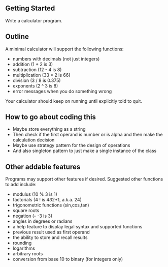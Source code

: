 ## Getting Started

Write a calculator program. 

## Outline

A minimal calculator will support the following functions:

- numbers with decimals (not just integers)
- addition (1 + 2 is 3)
- subtraction (12 - 4 is 8)
- multiplication (33 * 2 is 66)
- division (3 / 8 is 0.375)
- exponents (2 ^ 3 is 8)
- error messages when you do something wrong

Your calculator should keep on running until explicitly told to quit.

## How to go about coding this

- Maybe store everything as a string
- Then check if the first operand is number or is alpha and then make the calculation decision
- Maybe use strategy pattern for the design of operations
- And also singleton pattern to just make a single instance of the class

## Other addable features

Programs may support other features if desired. Suggested other functions to add include:

- modulus (10 % 3 is 1)
- factorials (4 ! is 4*3*2*1, a.k.a. 24)
- trigonometric functions (sin,cos,tan)
- square roots
- negation (- -3 is 3)
- angles in degrees or radians
- a help feature to display legal syntax and supported functions
- previous result used as first operand
- the ability to store and recall results
- rounding
- logarithms
- arbitrary roots
- conversion from base 10 to binary (for integers only)
